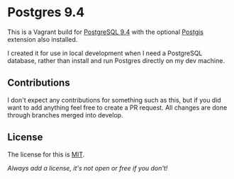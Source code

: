 # Postgres 9.4

This is a Vagrant build for [PostgreSQL 9.4](http://www.postgresql.org/) with the optional [Postgis](http://postgis.net/) extension also installed.

I created it for use in local development when I need a PostgreSQL database, rather than install and run Postgres directly on my dev machine.

## Contributions

I don't expect any contributions for something such as this, but if you did want to add anything feel free to create a PR request. All changes are done through branches merged into develop.

## License

The license for this is [MIT](https://opensource.org/licenses/MIT).

*Always add a license, it's not open or free if you don't!*
